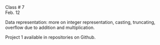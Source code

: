 <div class="lecture1">

<div class="column_date">
<p markdown="block">

Class # 7 <br> 
Feb. 12

</p>
</div>

<div class="column_materials">
<p markdown="block">


Data representation: more on integer representation, casting, truncating, overflow
due to addition and multiplication. 

   

</p>
</div>

<div class="column_assign">
<p markdown="block">

Project 1 available in repositories on Github. 


</p>
</div>

</div>
